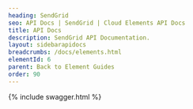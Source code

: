 ```yaml
---
heading: SendGrid
seo: API Docs | SendGrid | Cloud Elements API Docs
title: API Docs
description: SendGrid API Documentation.
layout: sidebarapidocs
breadcrumbs: /docs/elements.html
elementId: 6
parent: Back to Element Guides
order: 90
---
```


{% include swagger.html %}
